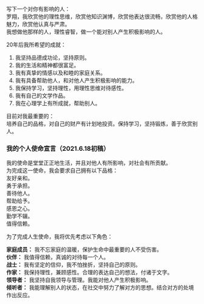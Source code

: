 
写下一个对你有影响的人：  
罗翔，我欣赏他的理性思维，欣赏他知识渊博，欣赏他表达很流畅，欣赏他的人格魅力，欣赏他认真与严肃。  
我想做他那样的人，理性睿智，做一个能对别人产生积极影响的人。  

20年后我所希望的成就：  
1. 我坚持品德成功论，坚持原则。  
2. 我的生活和精神都很富足。   
3. 我有真挚的情感以及和睦的家庭关系。  
4. 我有具备帮助他人，和对他人产生积极影响的能力。  
5. 我保持学习，坚持理性，用理性思维对待感性。  
6. 我有自己的文学作品。  
7. 我在心理学上有所成就，帮助别人。  

目前对我最重要的：  
培养自己的品格，对自己的财产有计划地投资。保持学习，坚持锻炼，善于欣赏别人。

### 我的个人使命宣言（2021.6.18初稿）  

我的使命是堂堂正正地生活，并且对他人有所影响，对社会有所贡献。  
为完成这一使命，我会要求自己拥有以下品格：  
友好亲和。  
勇于承担。   
善待他人。   
帮助给予。  
感恩之心。  
勤学不辍。  
值得信赖。  

为了完成人生使命，我将优先考虑以下角色：  

**家庭成员：** 我不忘家庭的温暖，保护生命中最重要的人不受伤害。  
**伙伴：** 我值得信赖，真诚的对待每一个人。    
**战士：** 我有坚定的信仰，我不怕挫折，坚持自己的原则。   
**作家：** 我保持理性，兼顾感性。合理的表达自己的想法，付诸于文字。   
**领导者：** 我坚持自我领导与管理。我能对他人产生积极影响。   
**倾听者：** 我能理解别人的状态，在社交中努力了解对方的思想。结合对方的处境作出反应。    
 








